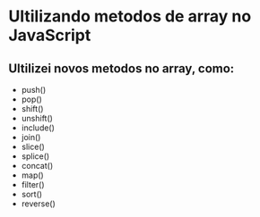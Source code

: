 # Ultilizando metodos de array no JavaScript 
## Ultilizei novos metodos no array, como: 
- push()
- pop()
- shift()
- unshift()
- include()
- join()
- slice()
- splice()
- concat()
- map()
- filter()
- sort()
- reverse() 